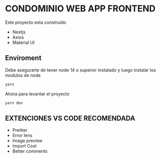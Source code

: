 # CONDOMINIO WEB APP FRONTEND

Este proyecto esta construido

- Nextjs
- Axios
- Material UI

## Enviroment

Debe asegurarte de tener node 14 o superior instalado y luego instalar los modulos de node

```bash
yarn
```

Ahora para levantar el proyecto

```bash
yarn dev
```

## EXTENCIONES VS CODE RECOMENDADA

- Prettier
- Error lens
- Image preview
- Import Cost
- Better comments
